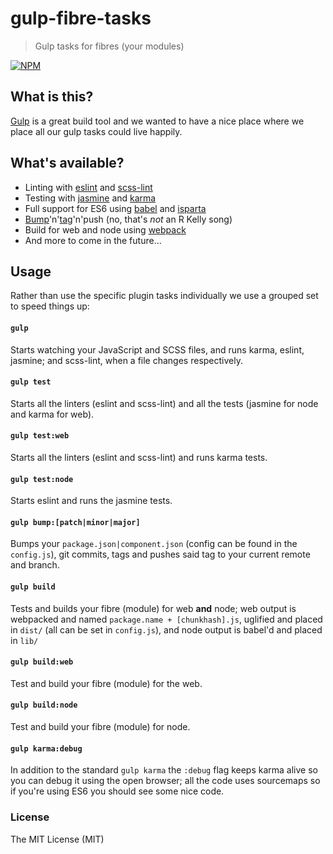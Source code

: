# gulp-fibre-tasks
> Gulp tasks for fibres (your modules)

[![NPM](https://nodei.co/npm/gulp-fibre-tasks.png)](https://nodei.co/npm/gulp-fibre-tasks/)

## What is this?
[Gulp](http://gulpjs.com/) is a great build tool and we wanted to have a nice place where we place all our gulp tasks could live happily. 

## What's available?
- Linting with [eslint](https://www.npmjs.com/package/gulp-eslint) and [scss-lint](https://www.npmjs.com/package/gulp-scss-lint)
- Testing with [jasmine](https://www.npmjs.com/package/gulp-jasmine) and [karma](https://www.npmjs.com/package/karma)
- Full support for ES6 using [babel](https://www.npmjs.com/package/gulp-babel) and [isparta](https://www.npmjs.com/package/isparta)
- [Bump](https://www.npmjs.com/package/gulp-bump)'n'[tag](https://www.npmjs.com/package/gulp-tag-version)'n'push (no, that's _not_ an R Kelly song)
- Build for web and node using [webpack](https://www.npmjs.com/package/gulp-webpack)
- And more to come in the future...

## Usage
Rather than use the specific plugin tasks individually we use a grouped set to speed things up:

#### `gulp`
Starts watching your JavaScript and SCSS files, and runs karma, eslint, jasmine; and scss-lint, when a file changes respectively.

#### `gulp test`
Starts all the linters (eslint and scss-lint) and all the tests (jasmine for node and karma for web).

#### `gulp test:web`
Starts all the linters (eslint and scss-lint) and runs karma tests.

#### `gulp test:node`
Starts eslint and runs the jasmine tests.

#### `gulp bump:[patch|minor|major]`
Bumps your `package.json|component.json` (config can be found in the `config.js`), git commits, tags and pushes said tag to your current remote and branch.

#### `gulp build`
Tests and builds your fibre (module) for web **and** node; web output is webpacked and named `package.name + [chunkhash].js`, uglified and placed in `dist/` (all can be set in `config.js`), and node output is babel'd and placed in `lib/`

#### `gulp build:web`
Test and build your fibre (module) for the web.

#### `gulp build:node`
Test and build your fibre (module) for node.

#### `gulp karma:debug`
In addition to the standard `gulp karma` the `:debug` flag keeps karma alive so you can debug it using the open browser; all the code uses sourcemaps so if you're using ES6 you should see some nice code.

### License

The MIT License (MIT)
